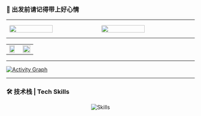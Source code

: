 ### 🌟 出发前请记得带上好心情

---
<div style="display: flex; justify-content: center; gap: 4px; align-items: center;">
  <img src="https://hoyocard.qhy04.com/gs/detail/rand/20906360.png"  style="width: 48%; border-radius: 3px;"/>
  <img src="https://hoyocard.qhy04.com/sr/detail/rand/20906360.png" style="width: 48%; border-radius: 3px;"/>
</div>

---

<table style="border: none; border-collapse: collapse; width: 100%;">
  <tr>
    <td>
      <img src="https://github-readme-stats.vercel.app/api?username=Summer-Neko&show_icons=true&theme=transparent" 
           style="width: 83%;" />
    </td>
    <td>
      <img src="https://github-readme-stats.vercel.app/api/top-langs/?username=Summer-Neko&layout=compact&theme=transparent" 
           style="width: 100%;" />
    </td>
  </tr>
</table>

---

[![Activity Graph](https://github-readme-activity-graph.vercel.app/graph?username=Summer-Neko&theme=dracula)](https://github.com/ashutosh00710/github-readme-activity-graph)

---

### 🛠 技术栈 | Tech Skills
<p align="center">
  <img src="https://skillicons.dev/icons?i=python,javascript,nodejs,electron,flask" alt="Skills" style="margin: 0 auto;"/>
</p>
